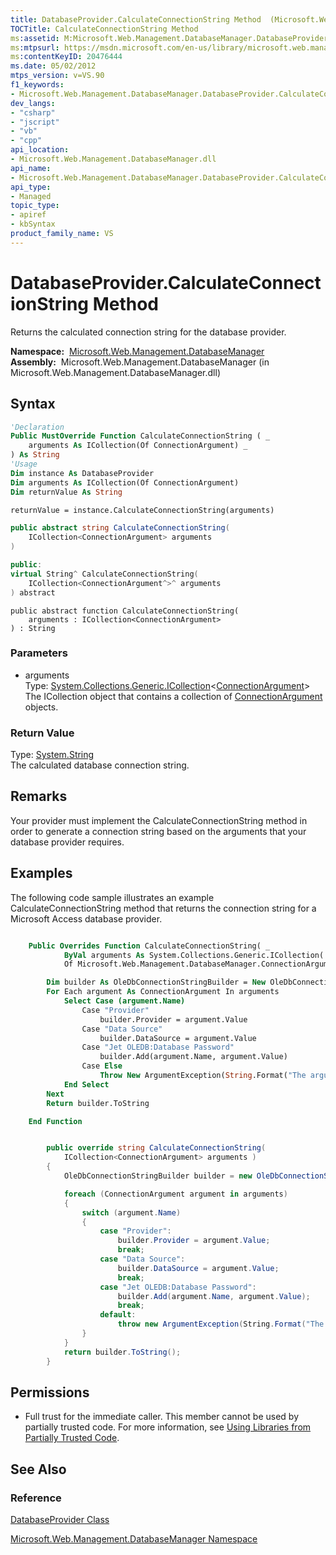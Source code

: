```yaml
---
title: DatabaseProvider.CalculateConnectionString Method  (Microsoft.Web.Management.DatabaseManager)
TOCTitle: CalculateConnectionString Method
ms:assetid: M:Microsoft.Web.Management.DatabaseManager.DatabaseProvider.CalculateConnectionString(System.Collections.Generic.ICollection{Microsoft.Web.Management.DatabaseManager.ConnectionArgument})
ms:mtpsurl: https://msdn.microsoft.com/en-us/library/microsoft.web.management.databasemanager.databaseprovider.calculateconnectionstring(v=VS.90)
ms:contentKeyID: 20476444
ms.date: 05/02/2012
mtps_version: v=VS.90
f1_keywords:
- Microsoft.Web.Management.DatabaseManager.DatabaseProvider.CalculateConnectionString
dev_langs:
- "csharp"
- "jscript"
- "vb"
- "cpp"
api_location:
- Microsoft.Web.Management.DatabaseManager.dll
api_name:
- Microsoft.Web.Management.DatabaseManager.DatabaseProvider.CalculateConnectionString
api_type:
- Managed
topic_type:
- apiref
- kbSyntax
product_family_name: VS
---
```


# DatabaseProvider.CalculateConnectionString Method

Returns the calculated connection string for the database provider.

**Namespace:**  [Microsoft.Web.Management.DatabaseManager](microsoft-web-management-databasemanager-namespace.md)  
**Assembly:**  Microsoft.Web.Management.DatabaseManager (in Microsoft.Web.Management.DatabaseManager.dll)

## Syntax

```vb
'Declaration
Public MustOverride Function CalculateConnectionString ( _
    arguments As ICollection(Of ConnectionArgument) _
) As String
'Usage
Dim instance As DatabaseProvider
Dim arguments As ICollection(Of ConnectionArgument)
Dim returnValue As String

returnValue = instance.CalculateConnectionString(arguments)
```

```csharp
public abstract string CalculateConnectionString(
    ICollection<ConnectionArgument> arguments
)
```

```cpp
public:
virtual String^ CalculateConnectionString(
    ICollection<ConnectionArgument^>^ arguments
) abstract
```

```jscript
public abstract function CalculateConnectionString(
    arguments : ICollection<ConnectionArgument>
) : String
```

### Parameters

  - arguments  
    Type: [System.Collections.Generic.ICollection](https://msdn.microsoft.com/library/92t2ye13)\<[ConnectionArgument](connectionargument-class-microsoft-web-management-databasemanager.md)\>  
    The ICollection object that contains a collection of [ConnectionArgument](connectionargument-class-microsoft-web-management-databasemanager.md) objects.  

### Return Value

Type: [System.String](https://msdn.microsoft.com/library/s1wwdcbf)  
The calculated database connection string.  

## Remarks

Your provider must implement the CalculateConnectionString method in order to generate a connection string based on the arguments that your database provider requires.

## Examples

The following code sample illustrates an example CalculateConnectionString method that returns the connection string for a Microsoft Access database provider.

```vb

    Public Overrides Function CalculateConnectionString( _
            ByVal arguments As System.Collections.Generic.ICollection( _
            Of Microsoft.Web.Management.DatabaseManager.ConnectionArgument)) As String

        Dim builder As OleDbConnectionStringBuilder = New OleDbConnectionStringBuilder
        For Each argument As ConnectionArgument In arguments
            Select Case (argument.Name)
                Case "Provider"
                    builder.Provider = argument.Value
                Case "Data Source"
                    builder.DataSource = argument.Value
                Case "Jet OLEDB:Database Password"
                    builder.Add(argument.Name, argument.Value)
                Case Else
                    Throw New ArgumentException(String.Format("The argument {0} is unexpected for this database provider!", argument.Name))
            End Select
        Next
        Return builder.ToString

    End Function

```

```csharp

        public override string CalculateConnectionString(
            ICollection<ConnectionArgument> arguments )
        {
            OleDbConnectionStringBuilder builder = new OleDbConnectionStringBuilder();

            foreach (ConnectionArgument argument in arguments)
            {
                switch (argument.Name)
                {
                    case "Provider":
                        builder.Provider = argument.Value;
                        break;
                    case "Data Source":
                        builder.DataSource = argument.Value;
                        break;
                    case "Jet OLEDB:Database Password":
                        builder.Add(argument.Name, argument.Value);
                        break;
                    default:
                        throw new ArgumentException(String.Format("The argument {0} is unexpected for this database provider!", argument.Name));
                }
            }
            return builder.ToString();
        }

```

## Permissions

  - Full trust for the immediate caller. This member cannot be used by partially trusted code. For more information, see [Using Libraries from Partially Trusted Code](https://msdn.microsoft.com/library/8skskf63).

## See Also

### Reference

[DatabaseProvider Class](databaseprovider-class-microsoft-web-management-databasemanager.md)

[Microsoft.Web.Management.DatabaseManager Namespace](microsoft-web-management-databasemanager-namespace.md)

